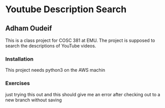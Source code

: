 # Youtube Description Search

## Adham Oudeif

This is a class project for COSC 381 at EMU. The project is supposed to search the descriptions of YouTube videos.

### Installation
This project needs python3 on the AWS machin

### Exercises 
just trying this out and this should give me an error after checking out to a new branch without saving 
